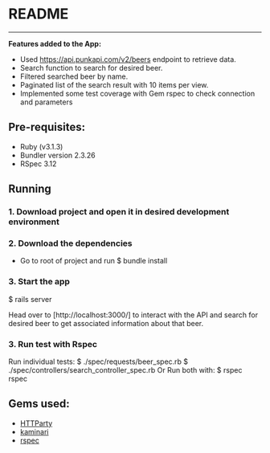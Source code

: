 # README
***

**Features added to the App:**
- Used https://api.punkapi.com/v2/beers endpoint to retrieve data.
- Search function to search for desired beer.
- Filtered searched beer by name.
- Paginated list of the search result with 10 items per view.
- Implemented some test coverage with Gem rspec to check connection and parameters

## Pre-requisites:
- Ruby (v3.1.3)
- Bundler version 2.3.26
- RSpec 3.12

## Running
### 1. Download project and open it in desired development environment

### 2. Download the dependencies
 - Go to root of project and run
$ bundle install

### 3. Start the app

$ rails server

Head over to [http://localhost:3000/] to
interact with the API and search for desired beer to get associated
information about that beer.

### 3. Run test with Rspec
Run individual tests:
$ ./spec/requests/beer_spec.rb
$ ./spec/controllers/search_controller_spec.rb
  Or
  Run both with:
  $ rspec rspec

## Gems used:
- [HTTParty](https://github.com/jnunemaker/httparty)
- [kaminari](https://github.com/kaminari/kaminari)
- [rspec](https://github.com/rspec/rspec-rails)